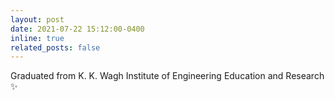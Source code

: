 ```yaml
---
layout: post
date: 2021-07-22 15:12:00-0400
inline: true
related_posts: false
---
```


Graduated from K. K. Wagh Institute of Engineering Education and Research :sparkles:
